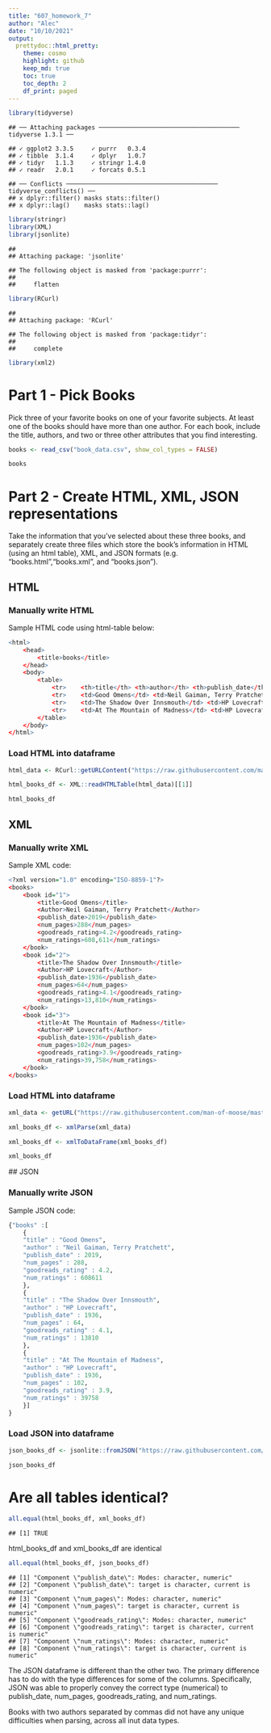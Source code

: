 ```yaml
---
title: "607_homework_7"
author: "Alec"
date: "10/10/2021"
output: 
  prettydoc::html_pretty:
    theme: cosmo
    highlight: github
    keep_md: true
    toc: true
    toc_depth: 2
    df_print: paged
---
```





```r
library(tidyverse)
```

```
## ── Attaching packages ─────────────────────────────────────── tidyverse 1.3.1 ──
```

```
## ✓ ggplot2 3.3.5     ✓ purrr   0.3.4
## ✓ tibble  3.1.4     ✓ dplyr   1.0.7
## ✓ tidyr   1.1.3     ✓ stringr 1.4.0
## ✓ readr   2.0.1     ✓ forcats 0.5.1
```

```
## ── Conflicts ────────────────────────────────────────── tidyverse_conflicts() ──
## x dplyr::filter() masks stats::filter()
## x dplyr::lag()    masks stats::lag()
```

```r
library(stringr)
library(XML)
library(jsonlite)
```

```
## 
## Attaching package: 'jsonlite'
```

```
## The following object is masked from 'package:purrr':
## 
##     flatten
```

```r
library(RCurl)
```

```
## 
## Attaching package: 'RCurl'
```

```
## The following object is masked from 'package:tidyr':
## 
##     complete
```

```r
library(xml2)
```


# Part 1 - Pick Books

Pick three of your favorite books on one of your favorite subjects. At least one of the books should have more than one author. For each book, include the title, authors, and two or three other attributes that you find
interesting.


```r
books <- read_csv("book_data.csv", show_col_types = FALSE)

books
```

<div data-pagedtable="false">
  <script data-pagedtable-source type="application/json">
{"columns":[{"label":["title"],"name":[1],"type":["chr"],"align":["left"]},{"label":["author"],"name":[2],"type":["chr"],"align":["left"]},{"label":["publish_date"],"name":[3],"type":["dbl"],"align":["right"]},{"label":["num_pages"],"name":[4],"type":["dbl"],"align":["right"]},{"label":["goodreads_rating"],"name":[5],"type":["dbl"],"align":["right"]},{"label":["num_ratings"],"name":[6],"type":["dbl"],"align":["right"]}],"data":[{"1":"Good Omens","2":"Neil Gaiman, Terry Pratchett","3":"2019","4":"288","5":"4.2","6":"608611"},{"1":"The Shadow Over Innsmouth","2":"HP Lovecraft","3":"1936","4":"64","5":"4.1","6":"13810"},{"1":"At the Mountain of Madness","2":"HP Lovecraft","3":"1936","4":"102","5":"3.9","6":"39758"}],"options":{"columns":{"min":{},"max":[10]},"rows":{"min":[10],"max":[10]},"pages":{}}}
  </script>
</div>

# Part 2 - Create HTML, XML, JSON representations

Take the information that you’ve selected about these three books, and separately create three files which store the book’s information in HTML (using an html table), XML, and JSON formats (e.g. “books.html”,“books.xml”, and “books.json”).

## HTML

### Manually write HTML

Sample HTML code using html-table below:


```r
<html>
    <head>
        <title>books</title>
    </head>
    <body>
        <table>
            <tr>    <th>title</th> <th>author</th> <th>publish_date</th> <th>num_pages</th> <th>goodreads_rating</th> <th>num_ratings</th>    </tr>
            <tr>    <td>Good Omens</td> <td>Neil Gaiman, Terry Pratchett</td> <td>2019</td> <td>288</td> <td>4.2</td> <td>608,611</td>    </tr>
            <tr>    <td>The Shadow Over Innsmouth</td> <td>HP Lovecraft</td> <td>1936</td> <td>64</td> <td>4.1</td> <td>13,810</td>    </tr>
            <tr>    <td>At The Mountain of Madness</td> <td>HP Lovecraft</td> <td>1936</td> <td>102</td> <td>3.9</td> <td>39,758</td>    </tr>     
        </table>
    </body>
</html>
```

### Load HTML into dataframe


```r
html_data <- RCurl::getURLContent("https://raw.githubusercontent.com/man-of-moose/masters_607/main/homework_7/books.html")

html_books_df <- XML::readHTMLTable(html_data)[[1]]
```



```r
html_books_df
```

<div data-pagedtable="false">
  <script data-pagedtable-source type="application/json">
{"columns":[{"label":["title"],"name":[1],"type":["chr"],"align":["left"]},{"label":["author"],"name":[2],"type":["chr"],"align":["left"]},{"label":["publish_date"],"name":[3],"type":["chr"],"align":["left"]},{"label":["num_pages"],"name":[4],"type":["chr"],"align":["left"]},{"label":["goodreads_rating"],"name":[5],"type":["chr"],"align":["left"]},{"label":["num_ratings"],"name":[6],"type":["chr"],"align":["left"]}],"data":[{"1":"Good Omens","2":"Neil Gaiman, Terry Pratchett","3":"2019","4":"288","5":"4.2","6":"608,611"},{"1":"The Shadow Over Innsmouth","2":"HP Lovecraft","3":"1936","4":"64","5":"4.1","6":"13,810"},{"1":"At The Mountain of Madness","2":"HP Lovecraft","3":"1936","4":"102","5":"3.9","6":"39,758"}],"options":{"columns":{"min":{},"max":[10]},"rows":{"min":[10],"max":[10]},"pages":{}}}
  </script>
</div>

## XML

### Manually write XML

Sample XML code:


```r
<?xml version="1.0" encoding="ISO-8859-1"?>
<books>
    <book id="1">
        <title>Good Omens</title>
        <Author>Neil Gaiman, Terry Pratchett</Author>
        <publish_date>2019</publish_date>
        <num_pages>288</num_pages>
        <goodreads_rating>4.2</goodreads_rating>
        <num_ratings>608,611</num_ratings>
    </book>
    <book id="2">
        <title>The Shadow Over Innsmouth</title>
        <Author>HP Lovecraft</Author>
        <publish_date>1936</publish_date>
        <num_pages>64</num_pages>
        <goodreads_rating>4.1</goodreads_rating>
        <num_ratings>13,810</num_ratings>
    </book>
    <book id="3">
        <title>At The Mountain of Madness</title>
        <Author>HP Lovecraft</Author>
        <publish_date>1936</publish_date>
        <num_pages>102</num_pages>
        <goodreads_rating>3.9</goodreads_rating>
        <num_ratings>39,758</num_ratings>
    </book>
</books>
```

### Load HTML into dataframe


```r
xml_data <- getURL("https://raw.githubusercontent.com/man-of-moose/masters_607/main/homework_7/books.xml")

xml_books_df <- xmlParse(xml_data)

xml_books_df <- xmlToDataFrame(xml_books_df)
```



```r
xml_books_df
```

<div data-pagedtable="false">
  <script data-pagedtable-source type="application/json">
{"columns":[{"label":["title"],"name":[1],"type":["chr"],"align":["left"]},{"label":["author"],"name":[2],"type":["chr"],"align":["left"]},{"label":["publish_date"],"name":[3],"type":["chr"],"align":["left"]},{"label":["num_pages"],"name":[4],"type":["chr"],"align":["left"]},{"label":["goodreads_rating"],"name":[5],"type":["chr"],"align":["left"]},{"label":["num_ratings"],"name":[6],"type":["chr"],"align":["left"]}],"data":[{"1":"Good Omens","2":"Neil Gaiman, Terry Pratchett","3":"2019","4":"288","5":"4.2","6":"608,611"},{"1":"The Shadow Over Innsmouth","2":"HP Lovecraft","3":"1936","4":"64","5":"4.1","6":"13,810"},{"1":"At The Mountain of Madness","2":"HP Lovecraft","3":"1936","4":"102","5":"3.9","6":"39,758"}],"options":{"columns":{"min":{},"max":[10]},"rows":{"min":[10],"max":[10]},"pages":{}}}
  </script>
</div>
## JSON

### Manually write JSON

Sample JSON code:


```r
{"books" :[
    {
    "title" : "Good Omens",
    "author" : "Neil Gaiman, Terry Pratchett",
    "publish_date" : 2019,
    "num_pages" : 288,
    "goodreads_rating" : 4.2,
    "num_ratings" : 608611
    },
    {
    "title" : "The Shadow Over Innsmouth",
    "author" : "HP Lovecraft",
    "publish_date" : 1936,
    "num_pages" : 64,
    "goodreads_rating" : 4.1,
    "num_ratings" : 13810
    },
    {
    "title" : "At The Mountain of Madness",
    "author" : "HP Lovecraft",
    "publish_date" : 1936,
    "num_pages" : 102,
    "goodreads_rating" : 3.9,
    "num_ratings" : 39758
    }]
}
```

### Load JSON into dataframe


```r
json_books_df <- jsonlite::fromJSON("https://raw.githubusercontent.com/man-of-moose/masters_607/main/homework_7/books.json")$books
```


```r
json_books_df
```

<div data-pagedtable="false">
  <script data-pagedtable-source type="application/json">
{"columns":[{"label":[""],"name":["_rn_"],"type":[""],"align":["left"]},{"label":["title"],"name":[1],"type":["chr"],"align":["left"]},{"label":["author"],"name":[2],"type":["chr"],"align":["left"]},{"label":["publish_date"],"name":[3],"type":["int"],"align":["right"]},{"label":["num_pages"],"name":[4],"type":["int"],"align":["right"]},{"label":["goodreads_rating"],"name":[5],"type":["dbl"],"align":["right"]},{"label":["num_ratings"],"name":[6],"type":["int"],"align":["right"]}],"data":[{"1":"Good Omens","2":"Neil Gaiman, Terry Pratchett","3":"2019","4":"288","5":"4.2","6":"608611","_rn_":"1"},{"1":"The Shadow Over Innsmouth","2":"HP Lovecraft","3":"1936","4":"64","5":"4.1","6":"13810","_rn_":"2"},{"1":"At The Mountain of Madness","2":"HP Lovecraft","3":"1936","4":"102","5":"3.9","6":"39758","_rn_":"3"}],"options":{"columns":{"min":{},"max":[10]},"rows":{"min":[10],"max":[10]},"pages":{}}}
  </script>
</div>

# Are all tables identical?


```r
all.equal(html_books_df, xml_books_df)
```

```
## [1] TRUE
```

html_books_df and xml_books_df are identical


```r
all.equal(html_books_df, json_books_df)
```

```
## [1] "Component \"publish_date\": Modes: character, numeric"                  
## [2] "Component \"publish_date\": target is character, current is numeric"    
## [3] "Component \"num_pages\": Modes: character, numeric"                     
## [4] "Component \"num_pages\": target is character, current is numeric"       
## [5] "Component \"goodreads_rating\": Modes: character, numeric"              
## [6] "Component \"goodreads_rating\": target is character, current is numeric"
## [7] "Component \"num_ratings\": Modes: character, numeric"                   
## [8] "Component \"num_ratings\": target is character, current is numeric"
```

The JSON dataframe is different than the other two. The primary difference has to do with the type differences for some of the columns. Specifically, JSON was able to properly convey the correct type (numerical) to publish_date, num_pages, goodreads_rating, and num_ratings.

Books with two authors separated by commas did not have any unique difficulties when parsing, across all inut data types.
